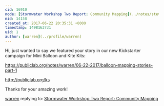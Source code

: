 ```yaml
---
cid: 16910
node: [Stormwater Workshop Two Report: Community Mapping](../notes/stevie/05-02-2017/stormwater-workshop-two-report-community-mapping)
nid: 14158
created_at: 2017-06-22 20:35:31 +0000
timestamp: 1498163731
uid: 1
author: [warren](../profile/warren)
---
```


Hi, just wanted to say we featured your story in our new Kickstarter campaign for Mini Balloon and Kite Kits: 

https://publiclab.org/notes/warren/06-22-2017/balloon-mapping-stories-part-1

http://publiclab.org/ks

Thanks for your amazing work!

[warren](../profile/warren) replying to: [Stormwater Workshop Two Report: Community Mapping](../notes/stevie/05-02-2017/stormwater-workshop-two-report-community-mapping)

